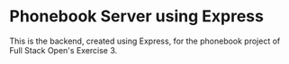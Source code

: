# Phonebook Server using Express

This is the backend, created using Express, for the phonebook project of Full Stack Open's Exercise 3.